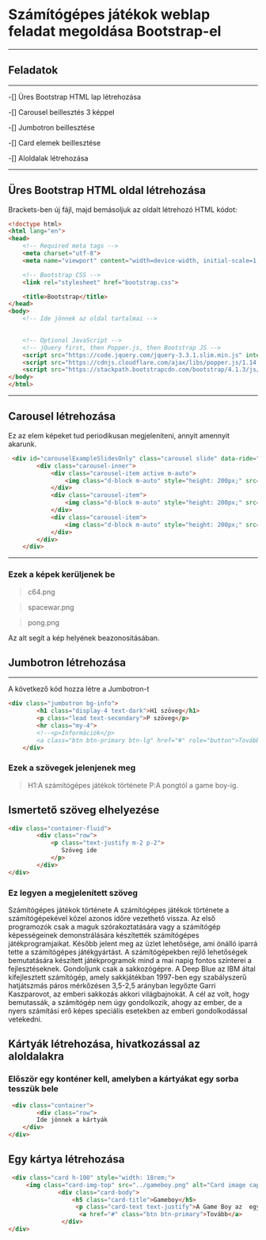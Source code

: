 # Számítógépes játékok weblap feladat megoldása Bootstrap-el

----

## Feladatok
----

-[] Üres Bootstrap HTML lap létrehozása

-[] Carousel beillesztés 3 képpel

-[] Jumbotron beillesztése

-[] Card elemek beillesztése

-[] Aloldalak létrehozása

----

## Üres Bootstrap HTML oldal létrehozása

Brackets-ben új fájl, majd bemásoljuk az oldalt létrehozó HTML kódot:

```html
<!doctype html>
<html lang="en">
<head>
    <!-- Required meta tags -->
    <meta charset="utf-8">
    <meta name="viewport" content="width=device-width, initial-scale=1, shrink-to-fit=no">

    <!-- Bootstrap CSS -->
    <link rel="stylesheet" href="bootstrap.css">

    <title>Bootstrap</title>
</head>
<body>
    <!-- Ide jönnek az oldal tartalmai -->
   

    <!-- Optional JavaScript -->
    <!-- jQuery first, then Popper.js, then Bootstrap JS -->
    <script src="https://code.jquery.com/jquery-3.3.1.slim.min.js" integrity="sha384-q8i/X+965DzO0rT7abK41JStQIAqVgRVzpbzo5smXKp4YfRvH+8abtTE1Pi6jizo" crossorigin="anonymous"></script>
    <script src="https://cdnjs.cloudflare.com/ajax/libs/popper.js/1.14.3/umd/popper.min.js" integrity="sha384-ZMP7rVo3mIykV+2+9J3UJ46jBk0WLaUAdn689aCwoqbBJiSnjAK/l8WvCWPIPm49" crossorigin="anonymous"></script>
    <script src="https://stackpath.bootstrapcdn.com/bootstrap/4.1.3/js/bootstrap.min.js" integrity="sha384-ChfqqxuZUCnJSK3+MXmPNIyE6ZbWh2IMqE241rYiqJxyMiZ6OW/JmZQ5stwEULTy" crossorigin="anonymous"></script>
</body>
</html>

```

----

## Carousel létrehozása

Ez az elem képeket tud periodikusan megjeleníteni, annyit amennyit akarunk.

```html
 <div id="carouselExampleSlidesOnly" class="carousel slide" data-ride="carousel">
        <div class="carousel-inner">
            <div class="carousel-item active m-auto">
                <img class="d-block m-auto" style="height: 200px;" src="../" alt="C64">
            </div>
            <div class="carousel-item">
                <img class="d-block m-auto" style="height: 200px;" src="../" alt="Spacewar">
            </div>
            <div class="carousel-item">
                <img class="d-block m-auto" style="height: 200px;" src="../pong.png" alt="Pong">
            </div>
        </div>
    </div>
```
----

### Ezek a képek kerüljenek be

>c64.png

>spacewar.png

>pong.png

Az alt segít a kép helyének beazonosításában.

## Jumbotron létrehozása

---

A következő kód hozza létre a Jumbotron-t

```html
<div class="jumbotron bg-info">
        <h1 class="display-4 text-dark">H1 szöveg</h1>
        <p class="lead text-secondary">P szöveg</p>
        <hr class="my-4">
        <!--<p>Információk</p>
        <a class="btn btn-primary btn-lg" href="#" role="button">Továbbiak</a>-->
    </div>

```
### Ezek a szövegek jelenjenek meg

>H1:A számítógépes játékok története
>P:A pongtól a game boy-ig.


## Ismertető szöveg elhelyezése

```html
<div class="container-fluid">
        <div class="row">
            <p class="text-justify m-2 p-2">
               Szöveg ide
            </p>
        </div>
</div>
```

### Ez legyen a megjelenített szöveg

Számítógépes játékok története
A számítógépes játékok története a számítógépekével közel azonos időre vezethető vissza. Az első programozók csak a maguk szórakoztatására vagy a számítógép képességeinek demonstrálására készítették számítógépes játékprogramjaikat. Később jelent meg az üzlet lehetősége, ami önálló iparrá tette a számítógépes játékgyártást. A számítógépekben rejlő lehetőségek bemutatására készített játékprogramok mind a mai napig fontos színterei a fejlesztéseknek. Gondoljunk csak a sakkozógépre. A Deep Blue az IBM által kifejlesztett számítógép, amely sakkjátékban 1997-ben egy szabályszerű hatjátszmás páros mérkőzésen 3,5-2,5 arányban legyőzte Garri Kaszparovot, az emberi sakkozás akkori világbajnokát. A cél az volt, hogy bemutassák, a számítógép nem úgy gondolkozik, ahogy az ember, de a nyers számítási erő képes speciális esetekben az emberi gondolkodással vetekedni.


## Kártyák létrehozása, hivatkozással az aloldalakra

### Először egy konténer kell, amelyben a kártyákat egy sorba tesszük bele

```html
 <div class="container">
        <div class="row">
		Ide jönnek a kártyák
	</div>
</div>

```
## Egy kártya létrehozása

```html
 <div class="card h-100" style="width: 18rem;">
     <img class="card-img-top" src="../gameboy.png" alt="Card image cap">
              <div class="card-body">
                  <h5 class="card-title">Gameboy</h5>
                   <p class="card-text text-justify">A Game Boy az 	egyik első, sikeres, nagy példányszámban eladott játékkonzol. A japán Nintendo cég által tervezett és gyártott 8-bites kézi 	játékkonzol egyik nagy előnye a cserélhető játékkártya volt.</p>
                    <a href="#" class="btn btn-primary">Tovább</a>
               </div>
</div>
```

